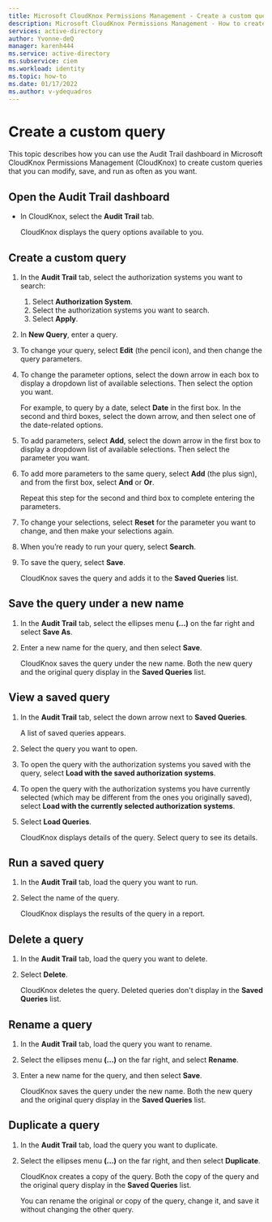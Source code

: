 ```yaml
---
title: Microsoft CloudKnox Permissions Management - Create a custom query in the Audit Trail dashboard 
description: Microsoft CloudKnox Permissions Management - How to create a custom query in the Audit Trail dashboard.
services: active-directory
author: Yvonne-deQ
manager: karenh444
ms.service: active-directory
ms.subservice: ciem
ms.workload: identity
ms.topic: how-to
ms.date: 01/17/2022
ms.author: v-ydequadros
---
```


# Create a custom query 

This topic describes how you can use the Audit Trail dashboard in Microsoft CloudKnox Permissions Management (CloudKnox) to create custom queries that you can modify, save, and run as often as you want.

## Open the Audit Trail dashboard

- In CloudKnox, select the **Audit Trail** tab.

    CloudKnox displays the query options available to you.

## Create a custom query

1. In the **Audit Trail** tab, select the authorization systems you want to search: 
    1. Select **Authorization System**.
    2. Select the authorization systems you want to search.
    3. Select **Apply**.
2. In **New Query**, enter a query.
3. To change your query, select **Edit** (the pencil icon), and then change the query parameters.
4. To change the parameter options, select the down arrow in each box to display a dropdown list of available selections. Then select the option you want.

    For example, to query by a date, select **Date** in the first box. In the second and third boxes, select the down arrow, and then select one of the date-related options.
5. To add parameters, select **Add**, select the down arrow in the first box to display a dropdown list of available selections. Then select the parameter you want.
6. To add more parameters to the same query, select **Add** (the plus sign), and from the first box, select **And** or **Or**. 

    Repeat this step for the second and third box to complete entering the parameters.
7. To change your selections, select **Reset** for the parameter you want to change, and then make your selections again.
8. When you’re ready to run your query, select **Search**.
9. To save the query, select **Save**.

    CloudKnox saves the query and adds it to the **Saved Queries** list.

## Save the query under a new name

1. In the **Audit Trail** tab, select the ellipses menu **(…)** on the far right and select **Save As**.
2. Enter a new name for the query, and then select **Save**.

    CloudKnox saves the query under the new name. Both the new query and the original query display in the **Saved Queries** list.

## View a saved query

1. In the **Audit Trail** tab, select the down arrow next to **Saved Queries**.

    A list of saved queries appears.
2. Select the query you want to open.
3. To open the query with the authorization systems you saved with the query, select **Load with the saved authorization systems**.
4. To open the query with the authorization systems you have currently selected (which may be different from the ones you originally saved), select **Load with the currently selected authorization systems**.
5. Select **Load Queries**.

    CloudKnox displays details of the query. Select  query to see its details.

## Run a saved query

1. In the **Audit Trail** tab, load the query you want to run.
2. Select the name of the query.

    CloudKnox displays the results of the query in a report.

## Delete a query

1. In the **Audit Trail** tab, load the query you want to delete.
2. Select **Delete**.

    CloudKnox deletes the query. Deleted queries don't display in the **Saved Queries** list.

## Rename a query

1. In the **Audit Trail** tab, load the query you want to rename.
2. Select the ellipses menu **(…)** on the far right, and select **Rename**. 
3. Enter a new name for the query, and then select **Save**.

    CloudKnox saves the query under the new name. Both the new query and the original query display in the **Saved Queries** list.

## Duplicate a query

1. In the **Audit Trail** tab, load the query you want to duplicate.
2. Select the ellipses menu **(…)** on the far right, and then select **Duplicate**.

    CloudKnox creates a copy of the query. Both the copy of the query and the original query display in the **Saved Queries** list.

    You can rename the original or copy of the query, change it, and save it without changing the other query.

<!---## Next steps--->
<!---Use the Audit Trail dashboard to generate custom reports--->
